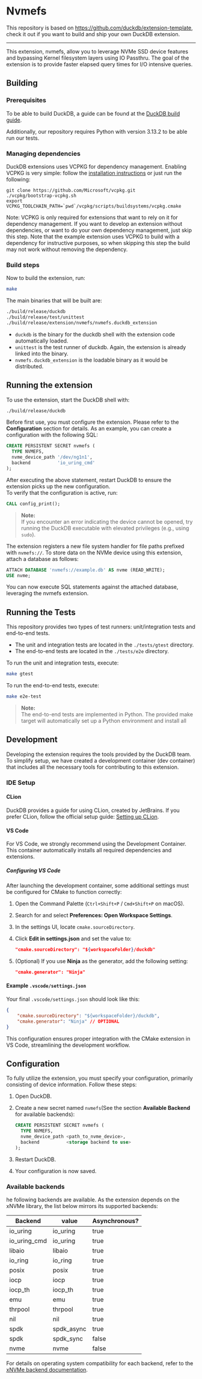 # Nvmefs

This repository is based on https://github.com/duckdb/extension-template, check it out if you want to build and ship your own DuckDB extension.

---

This extension, nvmefs, allow you to leverage NVMe SSD device features and bypassing Kernel filesystem layers using IO Passthru. The goal of the extension is to provide faster elapsed query times for I/O intensive queries.


## Building

### Prerequisites

To be able to build DuckDB, a guide can be found at the [DuckDB build guide](https://duckdb.org/docs/stable/dev/building/overview). 

Additionally, our repository requires Python with version 3.13.2 to be able run our tests.

### Managing dependencies
DuckDB extensions uses VCPKG for dependency management. Enabling VCPKG is very simple: follow the [installation instructions](https://vcpkg.io/en/getting-started) or just run the following:
```shell
git clone https://github.com/Microsoft/vcpkg.git
./vcpkg/bootstrap-vcpkg.sh
export VCPKG_TOOLCHAIN_PATH=`pwd`/vcpkg/scripts/buildsystems/vcpkg.cmake
```
Note: VCPKG is only required for extensions that want to rely on it for dependency management. If you want to develop an extension without dependencies, or want to do your own dependency management, just skip this step. Note that the example extension uses VCPKG to build with a dependency for instructive purposes, so when skipping this step the build may not work without removing the dependency.

### Build steps
Now to build the extension, run:
```sh
make
```
The main binaries that will be built are:
```sh
./build/release/duckdb
./build/release/test/unittest
./build/release/extension/nvmefs/nvmefs.duckdb_extension
```
- `duckdb` is the binary for the duckdb shell with the extension code automatically loaded.
- `unittest` is the test runner of duckdb. Again, the extension is already linked into the binary.
- `nvmefs.duckdb_extension` is the loadable binary as it would be distributed.

## Running the extension
To use the extension, start the DuckDB shell with:

```sh
./build/release/duckdb
```

Before first use, you must configure the extension. Please refer to the **Configuration** section for details. As an example, you can create a configuration with the following SQL:

```sql
CREATE PERSISTENT SECRET nvmefs (
  TYPE NVMEFS,
  nvme_device_path '/dev/ng1n1',
  backend          'io_uring_cmd'
);
```

After executing the above statement, restart DuckDB to ensure the extension picks up the new configuration.  
To verify that the configuration is active, run:

```sql
CALL config_print();
```

> **Note:**  
> If you encounter an error indicating the device cannot be opened, try running the DuckDB executable with elevated privileges (e.g., using `sudo`).

The extension registers a new file system handler for file paths prefixed with `nvmefs://`. To store data on the NVMe device using this extension, attach a database as follows:

```sql
ATTACH DATABASE 'nvmefs://example.db' AS nvme (READ_WRITE);
USE nvme;
```

You can now execute SQL statements against the attached database, leveraging the nvmefs extension.

## Running the Tests

This repository provides two types of test runners: unit/integration tests and end-to-end tests.  
- The unit and integration tests are located in the `./tests/gtest` directory.
- The end-to-end tests are located in the `./tests/e2e` directory.

To run the unit and integration tests, execute:

```bash
make gtest
```

To run the end-to-end tests, execute:

```bash
make e2e-test
```

> **Note:**  
> The end-to-end tests are implemented in Python. The provided make target will automatically set up a Python environment and install all

## Development

Developing the extension requires the tools provided by the DuckDB team. To simplify setup, we have created a development container (dev container) that includes all the necessary tools for contributing to this extension.

### IDE Setup

#### CLion

DuckDB provides a guide for using CLion, created by JetBrains. If you prefer CLion, follow the official setup guide: [Setting up CLion](https://github.com/duckdb/extension-template?tab=readme-ov-file#setting-up-clion).

#### VS Code

For VS Code, we strongly recommend using the Development Container. This container automatically installs all required dependencies and extensions.

##### Configuring VS Code

After launching the development container, some additional settings must be configured for CMake to function correctly:

1. Open the Command Palette (`Ctrl+Shift+P` / `Cmd+Shift+P` on macOS).
2. Search for and select **Preferences: Open Workspace Settings**.
3. In the settings UI, locate `cmake.sourceDirectory`.
4. Click **Edit in settings.json** and set the value to:

   ```json
   "cmake.sourceDirectory": "${workspaceFolder}/duckdb"
   ```

5. (Optional) If you use **Ninja** as the generator, add the following setting:

   ```json
   "cmake.generator": "Ninja"
   ```

#### Example `.vscode/settings.json`

Your final `.vscode/settings.json` should look like this:

```json
{
    "cmake.sourceDirectory": "${workspaceFolder}/duckdb",
    "cmake.generator": "Ninja" // OPTIONAL
}
```

This configuration ensures proper integration with the CMake extension in VS Code, streamlining the development workflow.

## Configuration

To fully utilize the extension, you must specify your configuration, primarily consisting of device information. Follow these steps:

1. Open DuckDB.
2. Create a new secret named `nvmefs`(See the section **Available Backend** for available backends):

   ```sql
   CREATE PERSISTENT SECRET nvmefs (
     TYPE NVMEFS,
     nvme_device_path <path_to_nvme_device>,
     backend          <storage backend to use>
   );
   ```

3. Restart DuckDB.
4. Your configuration is now saved.

### Available backends

he following backends are available. As the extension depends on the xNVMe library, the list below mirrors its supported backends:

| Backend       | value       |  Asynchronous?  |
|---------------|-------------|-----------------|
| io_uring      | io_uring    | true            |
| io_uring_cmd  | io_uring    | true            |
| libaio        | libaio      | true            |
| io_ring       | io_ring     | true            |
| posix         | posix       | true            |
| iocp          | iocp        | true            |
| iocp_th       | iocp_th     | true            |
| emu           | emu         | true            |
| thrpool       | thrpool     | true            |
| nil           | nil         | true            |
| spdk          | spdk_async  | true            |
| spdk          | spdk_sync   | false           |
| nvme          | nvme        | false           |

For details on operating system compatibility for each backend, refer to the [xNVMe backend documentation](https://xnvme.io/backends/index.html). 
